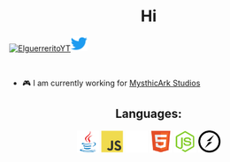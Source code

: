 <h1 align="center">Hi</h1>

<p align="left"> <a href="https://twitter.com/ElguerreritoYT" target="blank"><img src="https://img.shields.io/twitter/follow/ElguerreritoYT?color=white&style=for-the-badge" alt="ElguerreritoYT" /></a><img src="https://github.com/devicons/devicon/blob/master/icons/twitter/twitter-original.svg" alt="java" width="30" height="28"/>
</p>

 <br>

- 🎮 I am currently working for [MysthicArk Studios](https://twitter.com/mysthicark)

<h2 align="center">Languages:</h3>
<p align="center">
<img src="https://github.com/devicons/devicon/blob/master/icons/java/java-original.svg" alt="java" width="40" height="40"/>
<img src="https://github.com/devicons/devicon/blob/master/icons/javascript/javascript-original.svg" alt="javascript" width="40" height="40"/>
<img src="https://github.com/devicons/devicon/blob/master/icons/discordjs/discordjs-plain.svg" alt="discordjs" width="40" height="40"/>
<img src="https://github.com/devicons/devicon/blob/master/icons/html5/html5-original.svg" alt="html5" width="40" height="40"/>
<img src="https://github.com/devicons/devicon/blob/master/icons/nodejs/nodejs-original.svg" alt="nodejs" width="40" height="40"/>
<img src="https://github.com/devicons/devicon/blob/master/icons/socketio/socketio-original.svg" alt="socketio" width="40" height="40"/>
